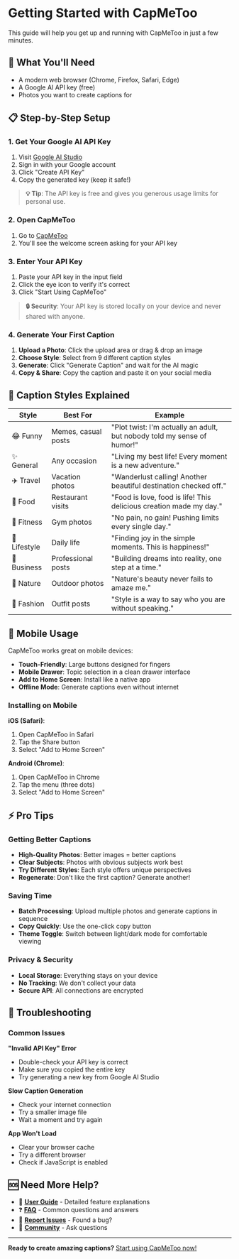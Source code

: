 # Getting Started with CapMeToo

This guide will help you get up and running with CapMeToo in just a few minutes.

## 🎯 What You'll Need

- A modern web browser (Chrome, Firefox, Safari, Edge)
- A Google AI API key (free)
- Photos you want to create captions for

## 📋 Step-by-Step Setup

### 1. Get Your Google AI API Key

1. Visit [Google AI Studio](https://aistudio.google.com/app/apikey)
2. Sign in with your Google account
3. Click "Create API Key"
4. Copy the generated key (keep it safe!)

> **💡 Tip**: The API key is free and gives you generous usage limits for personal use.

### 2. Open CapMeToo

1. Go to [CapMeToo](https://your-username.github.io/capmetoo)
2. You'll see the welcome screen asking for your API key

### 3. Enter Your API Key

1. Paste your API key in the input field
2. Click the eye icon to verify it's correct
3. Click "Start Using CapMeToo"

> **🔒 Security**: Your API key is stored locally on your device and never shared with anyone.

### 4. Generate Your First Caption

1. **Upload a Photo**: Click the upload area or drag & drop an image
2. **Choose Style**: Select from 9 different caption styles
3. **Generate**: Click "Generate Caption" and wait for the AI magic
4. **Copy & Share**: Copy the caption and paste it on your social media

## 🎨 Caption Styles Explained

| Style | Best For | Example |
|-------|----------|---------|
| 😂 Funny | Memes, casual posts | "Plot twist: I'm actually an adult, but nobody told my sense of humor!" |
| ✨ General | Any occasion | "Living my best life! Every moment is a new adventure." |
| ✈️ Travel | Vacation photos | "Wanderlust calling! Another beautiful destination checked off." |
| 🍕 Food | Restaurant visits | "Food is love, food is life! This delicious creation made my day." |
| 💪 Fitness | Gym photos | "No pain, no gain! Pushing limits every single day." |
| 🌟 Lifestyle | Daily life | "Finding joy in the simple moments. This is happiness!" |
| 💼 Business | Professional posts | "Building dreams into reality, one step at a time." |
| 🌿 Nature | Outdoor photos | "Nature's beauty never fails to amaze me." |
| 👗 Fashion | Outfit posts | "Style is a way to say who you are without speaking." |

## 📱 Mobile Usage

CapMeToo works great on mobile devices:

- **Touch-Friendly**: Large buttons designed for fingers
- **Mobile Drawer**: Topic selection in a clean drawer interface
- **Add to Home Screen**: Install like a native app
- **Offline Mode**: Generate captions even without internet

### Installing on Mobile

**iOS (Safari)**:
1. Open CapMeToo in Safari
2. Tap the Share button
3. Select "Add to Home Screen"

**Android (Chrome)**:
1. Open CapMeToo in Chrome
2. Tap the menu (three dots)
3. Select "Add to Home Screen"

## ⚡ Pro Tips

### Getting Better Captions
- **High-Quality Photos**: Better images = better captions
- **Clear Subjects**: Photos with obvious subjects work best
- **Try Different Styles**: Each style offers unique perspectives
- **Regenerate**: Don't like the first caption? Generate another!

### Saving Time
- **Batch Processing**: Upload multiple photos and generate captions in sequence
- **Copy Quickly**: Use the one-click copy button
- **Theme Toggle**: Switch between light/dark mode for comfortable viewing

### Privacy & Security
- **Local Storage**: Everything stays on your device
- **No Tracking**: We don't collect your data
- **Secure API**: All connections are encrypted

## 🔧 Troubleshooting

### Common Issues

**"Invalid API Key" Error**
- Double-check your API key is correct
- Make sure you copied the entire key
- Try generating a new key from Google AI Studio

**Slow Caption Generation**
- Check your internet connection
- Try a smaller image file
- Wait a moment and try again

**App Won't Load**
- Clear your browser cache
- Try a different browser
- Check if JavaScript is enabled

## 🆘 Need More Help?

- 📖 **[User Guide](user-guide.md)** - Detailed feature explanations
- ❓ **[FAQ](faq.md)** - Common questions and answers
- 🐛 **[Report Issues](https://github.com/your-username/capmetoo/issues)** - Found a bug?
- 💬 **[Community](https://github.com/your-username/capmetoo/discussions)** - Ask questions

---

**Ready to create amazing captions?** [Start using CapMeToo now!](https://your-username.github.io/capmetoo)
